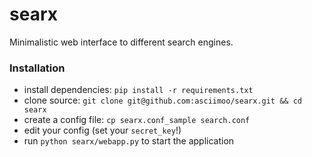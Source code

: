 searx
=====

Minimalistic web interface to different search engines.


### Installation

*   install dependencies: `pip install -r requirements.txt`
*   clone source: `git clone git@github.com:asciimoo/searx.git && cd searx`
*   create a config file: `cp searx.conf_sample search.conf`
*   edit your config (set your `secret_key`!)
*   run `python searx/webapp.py` to start the application
